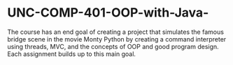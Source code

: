 # UNC-COMP-401-OOP-with-Java-
The course has an end goal of creating a project that simulates the famous bridge scene in the movie Monty Python by creating a command interpreter using threads, MVC, and the concepts of OOP and good program design. Each assignment builds up to this main goal.
